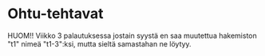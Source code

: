 # Ohtu-tehtavat

HUOM!! Viikko 3 palautuksessa jostain syystä en saa muutettua hakemiston "t1" nimeä "t1-3":ksi, mutta sieltä samastahan ne löytyy.